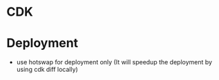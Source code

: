 # CDK
# Deployment
- use hotswap for deployment only (It will speedup the deployment by using cdk diff locally)